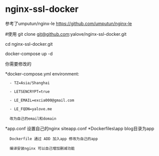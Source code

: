 # nginx-ssl-docker

参考了umputun/nginx-le https://github.com/umputun/nginx-le

#使用
git clone git@github.com:yalove/nginx-ssl-docker.git

cd nginx-ssl-docker.git 

docker-compose up -d

你需要修改的

  *docker-compose.yml
      environment:
      
      - TZ=Asia/Shanghai
      
      - LETSENCRYPT=true
      
      - LE_EMAIL=excia000@gmail.com
      
      - LE_FQDN=yalove.me
      
      改为自己的email和domain 
      
  *app.conf
      设置自己的nginx siteapp.conf
  *Dockerfiles\app
      blog目录为app
      
      Dockerfile 通过 ADD 加入app 修改为自己的app
      
      编译安装nginx 可以自己增加删减功能
      
